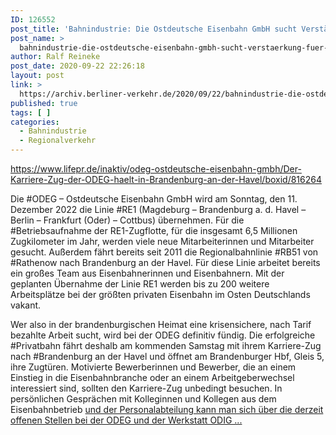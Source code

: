 ```yaml
---
ID: 126552
post_title: 'Bahnindustrie: Die Ostdeutsche Eisenbahn GmbH sucht Verstärkung für ihr Team für das Netz Elbe-Spree, aus lifepr'
post_name: >
  bahnindustrie-die-ostdeutsche-eisenbahn-gmbh-sucht-verstaerkung-fuer-ihr-team-fuer-das-netz-elbe-spree-aus-lifepr
author: Ralf Reineke
post_date: 2020-09-22 22:26:18
layout: post
link: >
  https://archiv.berliner-verkehr.de/2020/09/22/bahnindustrie-die-ostdeutsche-eisenbahn-gmbh-sucht-verstaerkung-fuer-ihr-team-fuer-das-netz-elbe-spree-aus-lifepr/
published: true
tags: [ ]
categories:
  - Bahnindustrie
  - Regionalverkehr
---
```

https://www.lifepr.de/inaktiv/odeg-ostdeutsche-eisenbahn-gmbh/Der-Karriere-Zug-der-ODEG-haelt-in-Brandenburg-an-der-Havel/boxid/816264

Die #ODEG – Ostdeutsche Eisenbahn GmbH wird am Sonntag, den 11. Dezember 2022 die Linie #RE1 (Magdeburg – Brandenburg a. d. Havel – Berlin – Frankfurt (Oder) – Cottbus) übernehmen. Für die #Betriebsaufnahme der RE1-Zugflotte, für die insgesamt 6,5 Millionen Zugkilometer im Jahr, werden viele neue Mitarbeiterinnen und Mitarbeiter gesucht. Außerdem fährt bereits seit 2011 die Regionalbahnlinie #RB51 von #Rathenow nach Brandenburg an der Havel. Für diese Linie arbeitet bereits ein großes Team aus Eisenbahnerinnen und Eisenbahnern. Mit der geplanten Übernahme der Linie RE1 werden bis zu 200 weitere Arbeitsplätze bei der größten privaten Eisenbahn im Osten Deutschlands vakant.

Wer also in der brandenburgischen Heimat eine krisensichere, nach Tarif bezahlte Arbeit sucht, wird bei der ODEG definitiv fündig. Die erfolgreiche #Privatbahn fährt deshalb am kommenden Samstag mit ihrem Karriere-Zug nach #Brandenburg an der Havel und öffnet am Brandenburger Hbf, Gleis 5, ihre Zugtüren. Motivierte Bewerberinnen und Bewerber, die an einem Einstieg in die Eisenbahnbranche oder an einem Arbeitgeberwechsel interessiert sind, sollten den Karriere-Zug unbedingt besuchen. In persönlichen Gesprächen mit Kolleginnen und Kollegen aus dem Eisenbahnbetrieb <a href="https://www.lifepr.de/inaktiv/odeg-ostdeutsche-eisenbahn-gmbh/Der-Karriere-Zug-der-ODEG-haelt-in-Brandenburg-an-der-Havel/boxid/816264">und der Personalabteilung kann man sich über die derzeit offenen Stellen bei der ODEG und der Werkstatt ODIG ...</a>